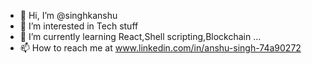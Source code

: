 - 👋 Hi, I’m @singhkanshu
- 👀 I’m interested in Tech stuff
- 🌱 I’m currently learning React,Shell scripting,Blockchain ... 
- 📫 How to reach me at www.linkedin.com/in/anshu-singh-74a90272

<!---
singhkanshu/singhkanshu is a ✨ special ✨ repository because its `README.md` (this file) appears on your GitHub profile.
You can click the Preview link to take a look at your changes.
--->
